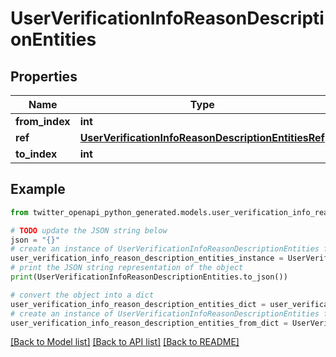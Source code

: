 # UserVerificationInfoReasonDescriptionEntities


## Properties

Name | Type | Description | Notes
------------ | ------------- | ------------- | -------------
**from_index** | **int** |  | 
**ref** | [**UserVerificationInfoReasonDescriptionEntitiesRef**](UserVerificationInfoReasonDescriptionEntitiesRef.md) |  | 
**to_index** | **int** |  | 

## Example

```python
from twitter_openapi_python_generated.models.user_verification_info_reason_description_entities import UserVerificationInfoReasonDescriptionEntities

# TODO update the JSON string below
json = "{}"
# create an instance of UserVerificationInfoReasonDescriptionEntities from a JSON string
user_verification_info_reason_description_entities_instance = UserVerificationInfoReasonDescriptionEntities.from_json(json)
# print the JSON string representation of the object
print(UserVerificationInfoReasonDescriptionEntities.to_json())

# convert the object into a dict
user_verification_info_reason_description_entities_dict = user_verification_info_reason_description_entities_instance.to_dict()
# create an instance of UserVerificationInfoReasonDescriptionEntities from a dict
user_verification_info_reason_description_entities_from_dict = UserVerificationInfoReasonDescriptionEntities.from_dict(user_verification_info_reason_description_entities_dict)
```
[[Back to Model list]](../README.md#documentation-for-models) [[Back to API list]](../README.md#documentation-for-api-endpoints) [[Back to README]](../README.md)


